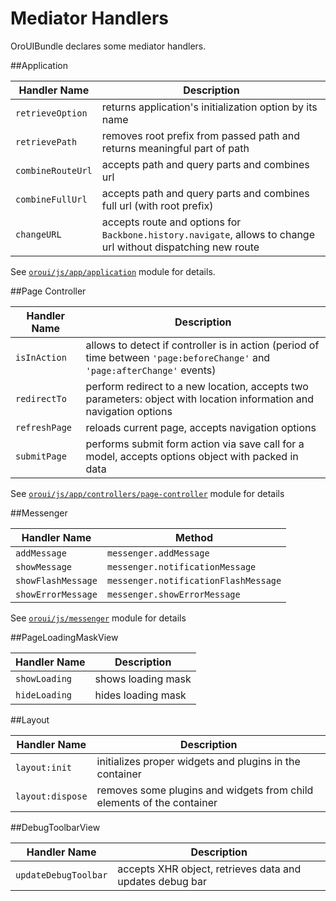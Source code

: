Mediator Handlers
=================

OroUIBundle declares some mediator handlers.

##Application

Handler Name | Description
------------ | -----------
`retrieveOption` | returns application's initialization option by its name
`retrievePath` | removes root prefix from passed path and returns meaningful part of path
`combineRouteUrl` | accepts path and query parts and combines url
`combineFullUrl` | accepts path and query parts and combines full url (with root prefix)
`changeURL` | accepts route and options for `Backbone.history.navigate`, allows to change url without dispatching new route

See [`oroui/js/app/application`](../../public/js/app/application.js) module for details.

##Page Controller

Handler Name | Description
------------ | -----------
`isInAction` | allows to detect if controller is in action (period of time between `'page:beforeChange'` and `'page:afterChange'` events)
`redirectTo` | perform redirect to a new location, accepts two parameters: object with location information and navigation options
`refreshPage` | reloads current page, accepts navigation options
`submitPage` | performs submit form action via save call for a model, accepts options object with packed in data

See [`oroui/js/app/controllers/page-controller`](../../public/js/app/controllers/page-controller.js) module for details

##Messenger

Handler Name | Method
------------ | -----------
`addMessage` | `messenger.addMessage`
`showMessage` | `messenger.notificationMessage`
`showFlashMessage` | `messenger.notificationFlashMessage`
`showErrorMessage` | `messenger.showErrorMessage`

See [`oroui/js/messenger`](../../public/js/messenger.js) module for details

##PageLoadingMaskView

Handler Name | Description
------------ | -----------
`showLoading` | shows loading mask
`hideLoading` | hides loading mask

##Layout

Handler Name | Description
------------ | -----------
`layout:init` | initializes proper widgets and plugins in the container
`layout:dispose` | removes some plugins and widgets from child elements of the container

##DebugToolbarView

Handler Name | Description
------------ | -----------
`updateDebugToolbar` | accepts XHR object, retrieves data and updates debug bar
